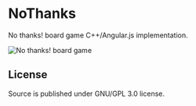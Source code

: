 # NoThanks

No thanks! board game C++/Angular.js implementation.

![No thanks! board game](http://www.gigamic.com/files/catalog/products/images/mainproduct/gigamic_amnonm_non-merci_box-game_web-2.jpg "No thanks! board game")

## License

Source is published under GNU/GPL 3.0 license.



